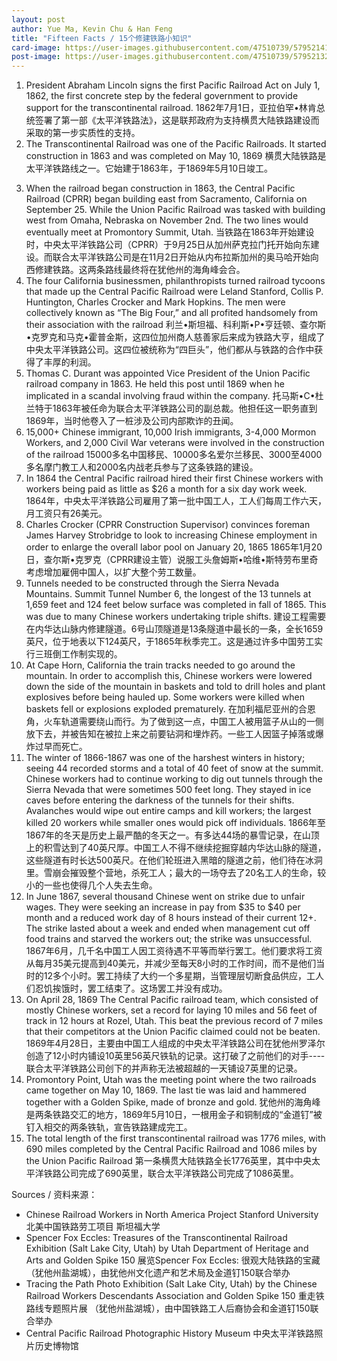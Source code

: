```yaml
---
layout: post
author: Yue Ma, Kevin Chu & Han Feng
title: "Fifteen Facts / 15个修建铁路小知识"
card-image: https://user-images.githubusercontent.com/47510739/57952141-4944b300-78ba-11e9-9d33-94e1d00c7916.jpg
post-image: https://user-images.githubusercontent.com/47510739/57952132-434ed200-78ba-11e9-9d93-cdaa95b1743e.jpg
---
```

1. President Abraham Lincoln signs the first Pacific Railroad Act on July 1, 1862, the first concrete step by the federal government to provide support for the transcontinental railroad. 1862年7月1日，亚拉伯罕•林肯总统签署了第一部《太平洋铁路法》，这是联邦政府为支持横贯大陆铁路建设而采取的第一步实质性的支持。
2. The Transcontinental Railroad was one of the Pacific Railroads. It started construction in 1863 and was completed on May 10, 1869 横贯大陆铁路是太平洋铁路线之一。它始建于1863年，于1869年5月10日竣工。
<!--more-->
3. When the railroad began construction in 1863, the Central Pacific Railroad (CPRR) began building east from Sacramento, California on September 25. While the Union Pacific Railroad was tasked with building west from Omaha, Nebraska on November 2nd. The two lines would eventually meet at Promontory Summit, Utah. 当铁路在1863年开始建设时，中央太平洋铁路公司（CPRR）于9月25日从加州萨克拉门托开始向东建设。而联合太平洋铁路公司是在11月2日开始从内布拉斯加州的奥马哈开始向西修建铁路。这两条路线最终将在犹他州的海角峰会合。
4. The four California businessmen, philanthropists turned railroad tycoons that made up the Central Pacific Railroad were Leland Stanford, Collis P. Huntington, Charles Crocker and Mark Hopkins. The men were collectively known as “The Big Four,” and all profited handsomely from their association with the railroad 利兰•斯坦福、科利斯•P•亨廷顿、查尔斯•克罗克和马克•霍普金斯，这四位加州商人慈善家后来成为铁路大亨，组成了中央太平洋铁路公司。这四位被统称为“四巨头”，他们都从与铁路的合作中获得了丰厚的利润。
5. Thomas C. Durant was appointed Vice President of the Union Pacific railroad company in 1863. He held this post until 1869 when he implicated in a scandal involving fraud within the company. 托马斯•C•杜兰特于1863年被任命为联合太平洋铁路公司的副总裁。他担任这一职务直到1869年，当时他卷入了一桩涉及公司内部欺诈的丑闻。
6. 15,000+ Chinese immigrant, 10,000 Irish immigrants, 3-4,000 Mormon Workers, and 2,000 Civil War veterans were involved in the construction of the railroad 15000多名中国移民、10000多名爱尔兰移民、3000至4000多名摩门教工人和2000名内战老兵参与了这条铁路的建设。
7. In 1864 the Central Pacific railroad hired their first Chinese workers with workers being paid as little as $26 a month for a six day work week. 1864年，中央太平洋铁路公司雇用了第一批中国工人，工人们每周工作六天，月工资只有26美元。
8. Charles Crocker (CPRR Construction Supervisor) convinces foreman James Harvey Strobridge to look to increasing Chinese employment in order to enlarge the overall labor pool on January 20, 1865 1865年1月20日，查尔斯•克罗克（CPRR建设主管）说服工头詹姆斯•哈维•斯特劳布里奇考虑增加雇佣中国人，以扩大整个劳工数量。
9. Tunnels needed to be constructed through the Sierra Nevada Mountains. Summit Tunnel Number 6, the longest of the 13 tunnels at 1,659 feet and 124 feet below surface was completed in fall of 1865. This was due to many Chinese workers undertaking triple shifts. 建设工程需要在内华达山脉内修建隧道。6号山顶隧道是13条隧道中最长的一条，全长1659英尺，位于地表以下124英尺，于1865年秋季完工。这是通过许多中国劳工实行三班倒工作制实现的。
10. At Cape Horn, California the train tracks needed to go around the mountain. In order to accomplish this, Chinese workers were lowered down the side of the mountain in baskets and told to drill holes and plant explosives before being hauled up. Some workers were killed when baskets fell or explosions exploded prematurely. 在加利福尼亚州的合恩角，火车轨道需要绕山而行。为了做到这一点，中国工人被用篮子从山的一侧放下去，并被告知在被拉上来之前要钻洞和埋炸药。一些工人因篮子掉落或爆炸过早而死亡。
11. The winter of 1866-1867 was one of the harshest winters in history; seeing 44 recorded storms and a total of 40 feet of snow at the summit. Chinese workers had to continue working to dig out tunnels through the Sierra Nevada that were sometimes 500 feet long. They stayed in ice caves before entering the darkness of the tunnels for their shifts. Avalanches would wipe out entire camps and kill workers; the largest killed 20 workers while smaller ones would pick off individuals. 1866年至1867年的冬天是历史上最严酷的冬天之一。有多达44场的暴雪记录，在山顶上的积雪达到了40英尺厚。中国工人不得不继续挖掘穿越内华达山脉的隧道，这些隧道有时长达500英尺。在他们轮班进入黑暗的隧道之前，他们待在冰洞里。雪崩会摧毁整个营地，杀死工人；最大的一场夺去了20名工人的生命，较小的一些也使得几个人失去生命。
12. In June 1867, several thousand Chinese went on strike due to unfair wages. They were seeking an increase in pay from $35 to $40 per month and a reduced work day of 8 hours instead of their current 12+. The strike lasted about a week and ended when management cut off food trains and starved the workers out; the strike was unsuccessful. 1867年6月，几千名中国工人因工资待遇不平等而举行罢工。他们要求将工资从每月35美元提高到40美元，并减少至每天8小时的工作时间，而不是他们当时的12多个小时。罢工持续了大约一个多星期，当管理层切断食品供应，工人们忍饥挨饿时，罢工结束了。这场罢工并没有成功。
13. On April 28, 1869 The Central Pacific railroad team, which consisted of mostly Chinese workers, set a record for laying 10 miles and 56 feet of track in 12 hours at Rozel, Utah. This beat the previous record of 7 miles that their competitors at the Union Pacific claimed could not be beaten. 1869年4月28日，主要由中国工人组成的中央太平洋铁路公司在犹他州罗泽尔创造了12小时内铺设10英里56英尺铁轨的记录。这打破了之前他们的对手----联合太平洋铁路公司创下的并声称无法被超越的一天铺设7英里的记录。
14. Promontory Point, Utah was the meeting point where the two railroads came together on May 10, 1869. The last tie was laid and hammered together with a Golden Spike, made of bronze and gold. 犹他州的海角峰是两条铁路交汇的地方，1869年5月10日，一根用金子和铜制成的“金道钉”被钉入相交的两条铁轨，宣告铁路建成完工。
15. The total length of the first transcontinental railroad was 1776 miles, with 690 miles completed by the Central Pacific Railroad and 1086 miles by the Union Pacific Railroad 第一条横贯大陆铁路全长1776英里，其中中央太平洋铁路公司完成了690英里，联合太平洋铁路公司完成了1086英里。

Sources / 资料来源：

- Chinese Railroad Workers in North America Project Stanford University 北美中国铁路劳工项目 斯坦福大学
- Spencer Fox Eccles: Treasures of the Transcontinental Railroad Exhibition (Salt Lake City, Utah) by Utah Department of Heritage and Arts and Golden Spike 150 展览Spencer Fox Eccles: 很观大陆铁路的宝藏 （犹他州盐湖城），由犹他州文化遗产和艺术局及金道钉150联合举办
- Tracing the Path Photo Exhibition (Salt Lake City, Utah) by the Chinese Railroad Workers Descendants Association and Golden Spike 150
重走铁路线专题照片展 （犹他州盐湖城），由中国铁路工人后裔协会和金道钉150联合举办
- Central Pacific Railroad Photographic History Museum 中央太平洋铁路照片历史博物馆
